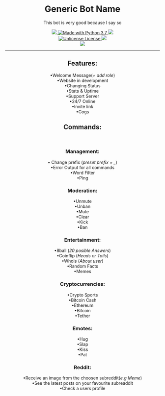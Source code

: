 <h1 align="center"> Generic Bot Name </h1>
<p align="center">This bot is very good because I say so </p>
<div align="center">
  <p align="center">
      <a href="https://github.com/Paic26/GenericBotName/releases/tag/V2.5">
        <img src="https://img.shields.io/github/downloads/Paic26/GenericBotName/V2.5/total?color=ffa600&label=Download%20v2.5&logo=Github&logoColor=ffa600&style=for-the-badge">
      </a>
      <a href="https://www.python.org/downloads/">
        <img src="https://img.shields.io/badge/Made%20With-Python%203.7-blue.svg?style=for-the-badge&logo=Python" alt="Made with Python 3.7">
      </a>
      <a href="https://heroku.com">
        <img src="https://img.shields.io/badge/deploy_to-heroku-997FBC.svg?style=for-the-badge&logo=Heroku">
      </a>
    <br>
      <a href="https://github.com/Paic26/GenericBotName/master/LICENSE">
        <img src="https://img.shields.io/badge/license-unlicense-00d696.svg?style=for-the-badge" alt="Unlicense License">
      </a>
      <a href="https://github.com/Paic26/GenericBotName/commits/master">
        <img src=https://img.shields.io/badge/Commits%20-168/month-42a341.svg?style=for-the-badge&logo=Github">
      </a>
     <br>
      <a href="https://discord.io/GenericBotName">
        <img src="https://img.shields.io/badge/discord-join-7289DA.svg?style=for-the-badge&logo=Discord">
      </a>
  </p>
</div>
                                                                                                        
                                                                                                        
---

<h2 align="center"> Features: </h2>
<p align="center">
 &bull;Welcome Message(<em>+ add role</em>) <br>
 &bull;Website in development <br>
 &bull;Changing Status <br>
 &bull;Stats & Uptime <br>
 &bull;Support Server <br>
 &bull;24/7 Online <br>
 &bull;Invite link <br>
 &bull;Cogs <br>
 
</p>
<h2 align="center"> Commands: </h2><br>

<h3 align="center"> Management: </h3>
<p align="center">
 &bull; Change prefix (<em>preset prefix = _</em>)<br>
 &bull;Error Output for all commands<br>
 &bull;Word Filter <br>
 &bull;Ping<br>
</p>
<h3 align="center"> Moderation: </h3>
<p align="center">
 &bull;Unmute <br>
 &bull;Unban <br>
 &bull;Mute <br>
 &bull;Clear <br>
 &bull;Kick <br>
 &bull;Ban <br>
</p>
<h3 align="center"> Entertainment: </h3>
<p align="center">
 &bull;8ball (<em>20 posible Answers</em>) <br>  
 &bull;Coinflip (<em>Heads or Tails</em>)  <br>
 &bull;Whois (<em>About user</em>) <br>
 &bull;Random Facts <br>
 &bull;Memes <br>
</p>
<h3 align="center"> Cryptocurrencies: </h3>
<p align="center">
 &bull;Crypto Sports <br>
 &bull;Bitcoin Cash <br>
 &bull;Ethereum <br>
 &bull;Bitcoin <br>
 &bull;Tether <br>
</p>
<h3 align="center"> Emotes: </h3>
<p align="center">
 &bull;Hug<br>
 &bull;Slap<br>
 &bull;Kiss<br>
 &bull;Pat<br>
 </p>
 
<h3 align="center"> Reddit: </h3>
<p align="center">
 &bull;Receive an image from the choosen subreddit(<em>e.g Meme</em>)<br>
 &bull;See the latest posts on your favourite subreaddit<br>
 &bull;Check a users profile<br>
</p>
